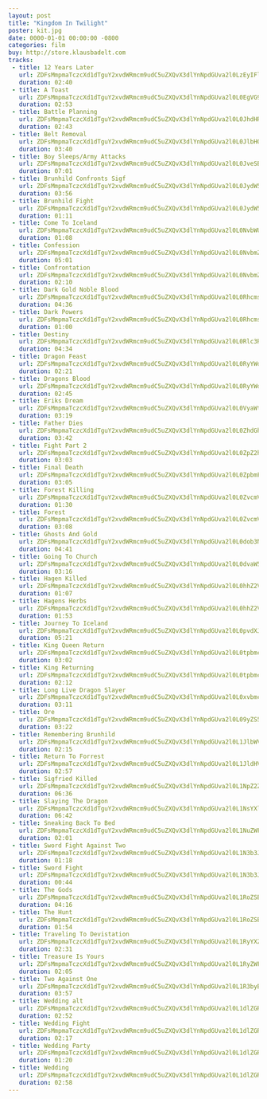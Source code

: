 ```yaml
---
layout: post
title: "Kingdom In Twilight"
poster: kit.jpg
date: 0000-01-01 00:00:00 -0800
categories: film
buy: http://store.klausbadelt.com
tracks:
 - title: 12 Years Later
   url: ZDFsMmpmaTczcXd1dTguY2xvdWRmcm9udC5uZXQvX3dlYnNpdGUva2l0LzEyIFllYXJzIExhdGVyLm1wMw==
   duration: 02:40
 - title: A Toast
   url: ZDFsMmpmaTczcXd1dTguY2xvdWRmcm9udC5uZXQvX3dlYnNpdGUva2l0L0EgVG9hc3QubXAz
   duration: 02:53
 - title: Battle Planning
   url: ZDFsMmpmaTczcXd1dTguY2xvdWRmcm9udC5uZXQvX3dlYnNpdGUva2l0L0JhdHRsZSBQbGFubmluZy5tcDM=
   duration: 02:43
 - title: Belt Removal
   url: ZDFsMmpmaTczcXd1dTguY2xvdWRmcm9udC5uZXQvX3dlYnNpdGUva2l0L0JlbHQgUmVtb3ZhbC5tcDM=
   duration: 03:40
 - title: Boy Sleeps/Army Attacks
   url: ZDFsMmpmaTczcXd1dTguY2xvdWRmcm9udC5uZXQvX3dlYnNpdGUva2l0L0JveSBTbGVlcHNfQXJteSBBdHRhY2tzLm1wMw==
   duration: 07:01
 - title: Brunhild Confronts Sigf
   url: ZDFsMmpmaTczcXd1dTguY2xvdWRmcm9udC5uZXQvX3dlYnNpdGUva2l0L0JydW5oaWxkIENvbmZyb250cyBTaWdmLm1wMw==
   duration: 03:56
 - title: Brunhild Fight
   url: ZDFsMmpmaTczcXd1dTguY2xvdWRmcm9udC5uZXQvX3dlYnNpdGUva2l0L0JydW5oaWxkIEZpZ2h0Lm1wMw==
   duration: 01:11
 - title: Come To Iceland
   url: ZDFsMmpmaTczcXd1dTguY2xvdWRmcm9udC5uZXQvX3dlYnNpdGUva2l0L0NvbWUgVG8gSWNlbGFuZC5tcDM=
   duration: 01:08
 - title: Confession
   url: ZDFsMmpmaTczcXd1dTguY2xvdWRmcm9udC5uZXQvX3dlYnNpdGUva2l0L0NvbmZlc3Npb24ubXAz
   duration: 05:01
 - title: Confrontation
   url: ZDFsMmpmaTczcXd1dTguY2xvdWRmcm9udC5uZXQvX3dlYnNpdGUva2l0L0NvbmZyb250YXRpb24ubXAz
   duration: 02:10
 - title: Dark Gold Noble Blood
   url: ZDFsMmpmaTczcXd1dTguY2xvdWRmcm9udC5uZXQvX3dlYnNpdGUva2l0L0RhcmsgR29sZCBOb2JsZSBCbG9vZC5tcDM=
   duration: 04:36
 - title: Dark Powers
   url: ZDFsMmpmaTczcXd1dTguY2xvdWRmcm9udC5uZXQvX3dlYnNpdGUva2l0L0RhcmsgUG93ZXJzLm1wMw==
   duration: 01:00
 - title: Destiny
   url: ZDFsMmpmaTczcXd1dTguY2xvdWRmcm9udC5uZXQvX3dlYnNpdGUva2l0L0Rlc3RpbnkubXAz
   duration: 04:34
 - title: Dragon Feast
   url: ZDFsMmpmaTczcXd1dTguY2xvdWRmcm9udC5uZXQvX3dlYnNpdGUva2l0L0RyYWdvbiBGZWFzdC5tcDM=
   duration: 02:21
 - title: Dragons Blood
   url: ZDFsMmpmaTczcXd1dTguY2xvdWRmcm9udC5uZXQvX3dlYnNpdGUva2l0L0RyYWdvbnMgQmxvb2QubXAz
   duration: 02:45
 - title: Eriks Dream
   url: ZDFsMmpmaTczcXd1dTguY2xvdWRmcm9udC5uZXQvX3dlYnNpdGUva2l0L0VyaWtzIERyZWFtLm1wMw==
   duration: 03:19
 - title: Father Dies
   url: ZDFsMmpmaTczcXd1dTguY2xvdWRmcm9udC5uZXQvX3dlYnNpdGUva2l0L0ZhdGhlciBEaWVzLm1wMw==
   duration: 03:42
 - title: Fight Part 2
   url: ZDFsMmpmaTczcXd1dTguY2xvdWRmcm9udC5uZXQvX3dlYnNpdGUva2l0L0ZpZ2h0IFBhcnQgMi5tcDM=
   duration: 03:03
 - title: Final Death
   url: ZDFsMmpmaTczcXd1dTguY2xvdWRmcm9udC5uZXQvX3dlYnNpdGUva2l0L0ZpbmFsIERlYXRoLm1wMw==
   duration: 03:05
 - title: Forest Killing
   url: ZDFsMmpmaTczcXd1dTguY2xvdWRmcm9udC5uZXQvX3dlYnNpdGUva2l0L0ZvcmVzdCBLaWxsaW5nLm1wMw==
   duration: 01:30
 - title: Forest
   url: ZDFsMmpmaTczcXd1dTguY2xvdWRmcm9udC5uZXQvX3dlYnNpdGUva2l0L0ZvcmVzdC5tcDM=
   duration: 03:08
 - title: Ghosts And Gold
   url: ZDFsMmpmaTczcXd1dTguY2xvdWRmcm9udC5uZXQvX3dlYnNpdGUva2l0L0dob3N0cyBBbmQgR29sZC5tcDM=
   duration: 04:41
 - title: Going To Church
   url: ZDFsMmpmaTczcXd1dTguY2xvdWRmcm9udC5uZXQvX3dlYnNpdGUva2l0L0dvaW5nIFRvIENodXJjaC5tcDM=
   duration: 03:16
 - title: Hagen Killed
   url: ZDFsMmpmaTczcXd1dTguY2xvdWRmcm9udC5uZXQvX3dlYnNpdGUva2l0L0hhZ2VuIEtpbGxlZC5tcDM=
   duration: 01:07
 - title: Hagens Herbs
   url: ZDFsMmpmaTczcXd1dTguY2xvdWRmcm9udC5uZXQvX3dlYnNpdGUva2l0L0hhZ2VucyBIZXJicy5tcDM=
   duration: 01:53
 - title: Journey To Iceland
   url: ZDFsMmpmaTczcXd1dTguY2xvdWRmcm9udC5uZXQvX3dlYnNpdGUva2l0L0pvdXJuZXkgVG8gSWNlbGFuZC5tcDM=
   duration: 05:21
 - title: King Queen Return
   url: ZDFsMmpmaTczcXd1dTguY2xvdWRmcm9udC5uZXQvX3dlYnNpdGUva2l0L0tpbmcgUXVlZW4gUmV0dXJuLm1wMw==
   duration: 03:02
 - title: King Returning
   url: ZDFsMmpmaTczcXd1dTguY2xvdWRmcm9udC5uZXQvX3dlYnNpdGUva2l0L0tpbmcgUmV0dXJuaW5nLm1wMw==
   duration: 02:12
 - title: Long Live Dragon Slayer
   url: ZDFsMmpmaTczcXd1dTguY2xvdWRmcm9udC5uZXQvX3dlYnNpdGUva2l0L0xvbmcgTGl2ZSBEcmFnb24gU2xheWVyLm1wMw==
   duration: 03:11
 - title: Ore
   url: ZDFsMmpmaTczcXd1dTguY2xvdWRmcm9udC5uZXQvX3dlYnNpdGUva2l0L09yZS5tcDM=
   duration: 03:22
 - title: Remembering Brunhild
   url: ZDFsMmpmaTczcXd1dTguY2xvdWRmcm9udC5uZXQvX3dlYnNpdGUva2l0L1JlbWVtYmVyaW5nIEJydW5oaWxkLm1wMw==
   duration: 02:15
 - title: Return To Forrest
   url: ZDFsMmpmaTczcXd1dTguY2xvdWRmcm9udC5uZXQvX3dlYnNpdGUva2l0L1JldHVybiBUbyBGb3JyZXN0Lm1wMw==
   duration: 02:57
 - title: Sigfried Killed
   url: ZDFsMmpmaTczcXd1dTguY2xvdWRmcm9udC5uZXQvX3dlYnNpdGUva2l0L1NpZ2ZyaWVkIEtpbGxlZC5tcDM=
   duration: 06:36
 - title: Slaying The Dragon
   url: ZDFsMmpmaTczcXd1dTguY2xvdWRmcm9udC5uZXQvX3dlYnNpdGUva2l0L1NsYXlpbmcgVGhlIERyYWdvbi5tcDM=
   duration: 06:42
 - title: Sneaking Back To Bed
   url: ZDFsMmpmaTczcXd1dTguY2xvdWRmcm9udC5uZXQvX3dlYnNpdGUva2l0L1NuZWFraW5nIEJhY2sgVG8gQmVkLm1wMw==
   duration: 02:01
 - title: Sword Fight Against Two
   url: ZDFsMmpmaTczcXd1dTguY2xvdWRmcm9udC5uZXQvX3dlYnNpdGUva2l0L1N3b3JkIEZpZ2h0IEFnYWluc3QgVHdvLm1wMw==
   duration: 01:18
 - title: Sword Fight
   url: ZDFsMmpmaTczcXd1dTguY2xvdWRmcm9udC5uZXQvX3dlYnNpdGUva2l0L1N3b3JkIEZpZ2h0Lm1wMw==
   duration: 00:44
 - title: The Gods
   url: ZDFsMmpmaTczcXd1dTguY2xvdWRmcm9udC5uZXQvX3dlYnNpdGUva2l0L1RoZSBHb2RzLm1wMw==
   duration: 04:16
 - title: The Hunt
   url: ZDFsMmpmaTczcXd1dTguY2xvdWRmcm9udC5uZXQvX3dlYnNpdGUva2l0L1RoZSBIdW50Lm1wMw==
   duration: 01:54
 - title: Traveling To Devistation
   url: ZDFsMmpmaTczcXd1dTguY2xvdWRmcm9udC5uZXQvX3dlYnNpdGUva2l0L1RyYXZlbGluZyBUbyBEZXZpc3RhdGlvbi5tcDM=
   duration: 02:31
 - title: Treasure Is Yours
   url: ZDFsMmpmaTczcXd1dTguY2xvdWRmcm9udC5uZXQvX3dlYnNpdGUva2l0L1RyZWFzdXJlIElzIFlvdXJzLm1wMw==
   duration: 02:05
 - title: Two Against One
   url: ZDFsMmpmaTczcXd1dTguY2xvdWRmcm9udC5uZXQvX3dlYnNpdGUva2l0L1R3byBBZ2FpbnN0IE9uZS5tcDM=
   duration: 03:57
 - title: Wedding alt
   url: ZDFsMmpmaTczcXd1dTguY2xvdWRmcm9udC5uZXQvX3dlYnNpdGUva2l0L1dlZGRpbmcgYWx0Lm1wMw==
   duration: 02:52
 - title: Wedding Fight
   url: ZDFsMmpmaTczcXd1dTguY2xvdWRmcm9udC5uZXQvX3dlYnNpdGUva2l0L1dlZGRpbmcgRmlnaHQubXAz
   duration: 02:17
 - title: Wedding Party
   url: ZDFsMmpmaTczcXd1dTguY2xvdWRmcm9udC5uZXQvX3dlYnNpdGUva2l0L1dlZGRpbmcgUGFydHkubXAz
   duration: 01:20
 - title: Wedding
   url: ZDFsMmpmaTczcXd1dTguY2xvdWRmcm9udC5uZXQvX3dlYnNpdGUva2l0L1dlZGRpbmcubXAz
   duration: 02:58
---
```

